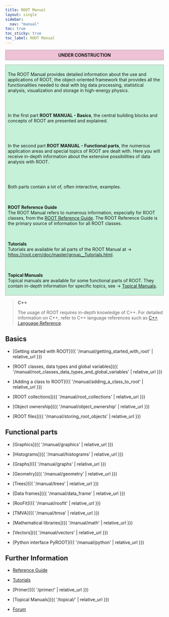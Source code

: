 ```yaml
---
title: ROOT Manual
layout: single
sidebar:
  nav: "manual"
toc: true
toc_sticky: true
toc_label: ROOT Manual
---
```


<center><b>
<p style="border:1px; border-style:solid; border-color:#AAAAAA; background-color:#eec1d5; padding: 0.5em;">UNDER CONSTRUCTION</p>
</b></center>

<div style="border:1px; border-style:solid; border-color:#AAAAAA; background-color:#c4f1d8; padding: 0.5em;">

The ROOT Manual provides detailed information about the use and applications of ROOT, the
object-oriented framework that provides all the functionalities needed to deal with big
data processing, statistical analysis, visualization and storage in high-energy physics.

<br><br>

In the first part <b>ROOT MANUAL - Basics</b>, the central building blocks and concepts of
ROOT are presented and explained.

<br><br>

In the second part <b>ROOT MANUAL - Functional parts</b>, the numerous application areas
and special topics of ROOT are dealt with. Here you will receive in-depth information
about the extensive possibilities of data analysis with ROOT.

<br><br>

Both parts contain a lot of, often interactive, examples.

<br><br>
<b>ROOT Reference Guide</b><br>
The ROOT Manual refers to numerous information, especially for ROOT classes, from the
<a href="https://root.cern/doc/master/">ROOT Reference Guide</a>. The ROOT Reference Guide
is the primary source of information for all ROOT classes.

<br><br>
<b>Tutorials</b><br>
Tutorials are available for all parts of the ROOT Manual at → <a href="https://root.cern/doc/master/group__Tutorials.html">https://root.cern/doc/master/group__Tutorials.html</a>.

<br><br>
<b>Topical Manuals</b><br>
Topical manuals are available for some functional parts of ROOT. They contain in-depth information for specific topics, see → <a href="/web/topical">Topical Manuals</a>.

</div>


> **C++**
>
> The usage of ROOT requires in-depth knowledge of C++. For detailed information on C++, refer to C++ language references such as [C++ Language Reference](https://docs.microsoft.com/en-us/cpp/cpp/cpp-language-reference?view=vs-2019).
>

## Basics

  - [Getting started with ROOT]({{ '/manual/getting_started_with_root' | relative_url }})

  - [ROOT classes, data types and global variables]({{ '/manual/root_classes_data_types_and_global_variables' | relative_url }})

  - [Adding a class to ROOT]({{ '/manual/adding_a_class_to_root' | relative_url }})

  - [ROOT collections]({{ '/manual/root_collections' | relative_url }})

  - [Object ownership]({{ '/manual/object_ownership' | relative_url }})

  - [ROOT files]({{ '/manual/storing_root_objects' | relative_url }})


## Functional parts

  - [Graphics]({{ '/manual/graphics' | relative_url }})

  - [Histograms]({{ '/manual/histograms' | relative_url }})

  - [Graphs]({{ '/manual/graphs' | relative_url }})

  - [Geometry]({{ '/manual/geometry' | relative_url }})

  - [Trees]({{ '/manual/trees' | relative_url }})

  - [Data frames]({{ '/manual/data_frame' | relative_url }})

  - [RooFit]({{ '/manual/roofit' | relative_url }})

  - [TMVA]({{ '/manual/tmva' | relative_url }})

  - [Mathematical libraries]({{ '/manual/math' | relative_url }})

  - [Vectors]({{ '/manual/vectors' | relative_url }})

  - [Python interface PyROOT]({{ '/manual/python' | relative_url }})


## Further Information

  - [Reference Guide](https://root.cern/doc/master/)

  - [Tutorials](https://root.cern/doc/master/group__Tutorials.html)

  - [Primer]({{ '/primer/' | relative_url }})

  - [Topical Manuals]({{ '/topical/' | relative_url }})

  - [Forum](https://root-forum.cern.ch/)

